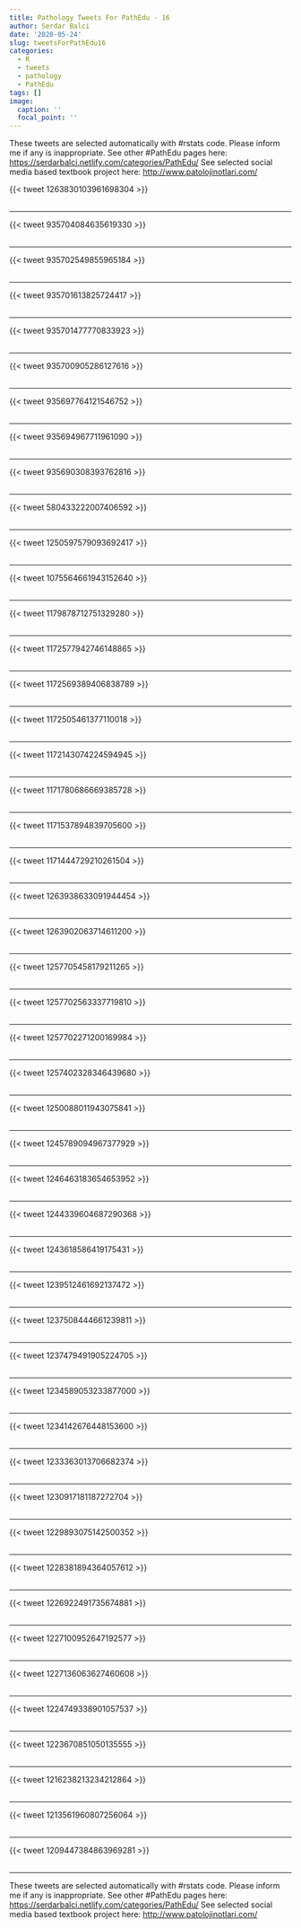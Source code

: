 ```yaml
---
title: Pathology Tweets For PathEdu - 16
author: Serdar Balci
date: '2020-05-24'
slug: tweetsForPathEdu16
categories:
  - R
  - tweets
  - pathology
  - PathEdu
tags: []
image:
  caption: ''
  focal_point: ''
---
```



These tweets are selected automatically with #rstats code. Please inform me if any is inappropriate.
See other #PathEdu pages here: https://serdarbalci.netlify.com/categories/PathEdu/ 
See selected social media based textbook project here: http://www.patolojinotlari.com/

{{< tweet 1263830103961698304 >}}
<br>
<br>
<hr>
{{< tweet 935704084635619330 >}}
<br>
<br>
<hr>
{{< tweet 935702549855965184 >}}
<br>
<br>
<hr>
{{< tweet 935701613825724417 >}}
<br>
<br>
<hr>
{{< tweet 935701477770833923 >}}
<br>
<br>
<hr>
{{< tweet 935700905286127616 >}}
<br>
<br>
<hr>
{{< tweet 935697764121546752 >}}
<br>
<br>
<hr>
{{< tweet 935694967711961090 >}}
<br>
<br>
<hr>
{{< tweet 935690308393762816 >}}
<br>
<br>
<hr>
{{< tweet 580433222007406592 >}}
<br>
<br>
<hr>
{{< tweet 1250597579093692417 >}}
<br>
<br>
<hr>
{{< tweet 1075564661943152640 >}}
<br>
<br>
<hr>
{{< tweet 1179878712751329280 >}}
<br>
<br>
<hr>
{{< tweet 1172577942746148865 >}}
<br>
<br>
<hr>
{{< tweet 1172569389406838789 >}}
<br>
<br>
<hr>
{{< tweet 1172505461377110018 >}}
<br>
<br>
<hr>
{{< tweet 1172143074224594945 >}}
<br>
<br>
<hr>
{{< tweet 1171780686669385728 >}}
<br>
<br>
<hr>
{{< tweet 1171537894839705600 >}}
<br>
<br>
<hr>
{{< tweet 1171444729210261504 >}}
<br>
<br>
<hr>
{{< tweet 1263938633091944454 >}}
<br>
<br>
<hr>
{{< tweet 1263902063714611200 >}}
<br>
<br>
<hr>
{{< tweet 1257705458179211265 >}}
<br>
<br>
<hr>
{{< tweet 1257702563337719810 >}}
<br>
<br>
<hr>
{{< tweet 1257702271200169984 >}}
<br>
<br>
<hr>
{{< tweet 1257402328346439680 >}}
<br>
<br>
<hr>
{{< tweet 1250088011943075841 >}}
<br>
<br>
<hr>
{{< tweet 1245789094967377929 >}}
<br>
<br>
<hr>
{{< tweet 1246463183654653952 >}}
<br>
<br>
<hr>
{{< tweet 1244339604687290368 >}}
<br>
<br>
<hr>
{{< tweet 1243618586419175431 >}}
<br>
<br>
<hr>
{{< tweet 1239512461692137472 >}}
<br>
<br>
<hr>
{{< tweet 1237508444661239811 >}}
<br>
<br>
<hr>
{{< tweet 1237479491905224705 >}}
<br>
<br>
<hr>
{{< tweet 1234589053233877000 >}}
<br>
<br>
<hr>
{{< tweet 1234142676448153600 >}}
<br>
<br>
<hr>
{{< tweet 1233363013706682374 >}}
<br>
<br>
<hr>
{{< tweet 1230917181187272704 >}}
<br>
<br>
<hr>
{{< tweet 1229893075142500352 >}}
<br>
<br>
<hr>
{{< tweet 1228381894364057612 >}}
<br>
<br>
<hr>
{{< tweet 1226922491735674881 >}}
<br>
<br>
<hr>
{{< tweet 1227100952647192577 >}}
<br>
<br>
<hr>
{{< tweet 1227136063627460608 >}}
<br>
<br>
<hr>
{{< tweet 1224749338901057537 >}}
<br>
<br>
<hr>
{{< tweet 1223670851050135555 >}}
<br>
<br>
<hr>
{{< tweet 1216238213234212864 >}}
<br>
<br>
<hr>
{{< tweet 1213561960807256064 >}}
<br>
<br>
<hr>
{{< tweet 1209447384863969281 >}}
<br>
<br>
<hr>


These tweets are selected automatically with #rstats code. Please inform me if any is inappropriate.
See other #PathEdu pages here: https://serdarbalci.netlify.com/categories/PathEdu/ 
See selected social media based textbook project here: http://www.patolojinotlari.com/
